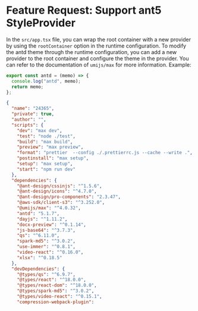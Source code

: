 # Feature Request: Support ant5 StyleProvider

In the `src/app.tsx` file, you can wrap the root container with a new provider by using the `rootContainer` option in the runtime configuration.
To modify the antd theme through the runtime configuration, you can add a new provider to the root container and configure the theme in the provider. You can refer to the documentation of `umijs/max` for more information.
Example:

```typescript
export const antd = (memo) => {
  console.log("antd", memo);
  return memo;
};
```

```json
{
  "name": "24365",
  "private": true,
  "author": "",
  "scripts": {
    "dev": "max dev",
    "test": "node ./test",
    "build": "max build",
    "preview": "max preview",
    "format": "prettier  --config ./.prettierrc.js --cache --write .",
    "postinstall": "max setup",
    "setup": "max setup",
    "start": "npm run dev"
  },
  "dependencies": {
    "@ant-design/cssinjs": "^1.5.6",
    "@ant-design/icons": "^4.7.0",
    "@ant-design/pro-components": "2.3.47",
    "@aws-sdk/client-s3": "^3.252.0",
    "@umijs/max": "^4.0.32",
    "antd": "5.1.7",
    "dayjs": "^1.11.2",
    "docx-preview": "^0.1.14",
    "js-base64": "^3.7.3",
    "qs": "^6.11.0",
    "spark-md5": "^3.0.2",
    "use-immer": "^0.8.1",
    "video-react": "^0.16.0",
    "xlsx": "^0.18.5"
  },
  "devDependencies": {
    "@types/qs": "^6.9.7",
    "@types/react": "^18.0.0",
    "@types/react-dom": "^18.0.0",
    "@types/spark-md5": "^3.0.2",
    "@types/video-react": "^0.15.1",
    "compression-webpack-plugin":
```
